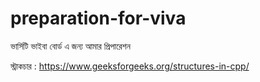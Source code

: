# preparation-for-viva
ভার্সিটি ভাইবা বোর্ড এ জন্য আমার প্রিপারেশন

স্ট্রাকচার  :  https://www.geeksforgeeks.org/structures-in-cpp/
